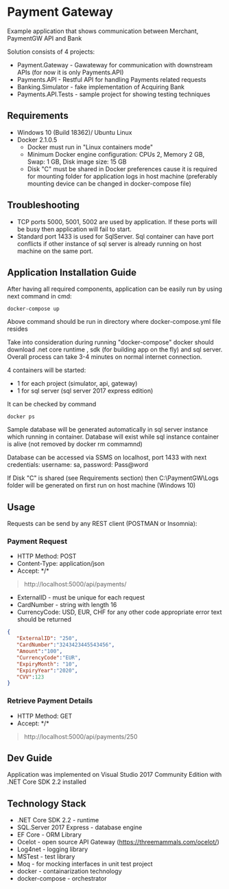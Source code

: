# Payment Gateway
Example application that shows communication between Merchant, PaymentGW API and Bank

Solution consists of 4 projects:

- Payment.Gateway -  Gawateway for communication with downstream APIs (for now it is only Payments.API)
- Payments.API - Restful API for handling Payments related requests 
- Banking.Simulator - fake implementation of Acquiring Bank
- Payments.API.Tests - sample project for showing testing techniques


## Requirements 

* Windows 10 (Build 18362)/ Ubuntu Linux
* Docker 2.1.0.5 
  - Docker must run in "Linux containers mode"
  - Minimum Docker engine configuration: CPUs 2, Memory 2 GB, Swap: 1 GB, Disk image size: 15 GB
  - Disk "C" must be shared in Docker preferences cause it is required for mounting folder for application logs in host machine (preferably mounting device can be changed in docker-compose file)

## Troubleshooting

* TCP ports 5000, 5001, 5002 are used by application. If these ports will be busy then application will fail to start. 
* Standard port 1433 is used for SqlServer. Sql container can have port conflicts if other instance of sql server is already running on host machine on the same port.


## Application Installation Guide

After having all required components, application can be easily run by using next command in cmd:

```
docker-compose up
```

Above command should be run in directory where docker-compose.yml file resides

Take into consideration during running "docker-compose" docker should download .net core runtime , sdk (for building app on the fly) and sql server. Overall process can take 3-4 minutes on normal internet connection.

4 containers will be started: 
- 1 for each project (simulator, api, gateway)
- 1 for sql server (sql server 2017 express edition)

It can be checked by command 
 
 ```
 docker ps
 ```
 
Sample database will be generated automatically in sql server instance which running in container. Database will exist while sql instance container is alive (not removed by docker rm commamnd)

Database can be accessed via SSMS on localhost, port 1433 with next credentials: username: sa, password: Pass@word

If Disk "C" is shared (see Requirements section) then C:\PaymentGW\Logs folder will be generated on first run on host machine (Windows 10)
 
 ## Usage
 
 Requests can be send by any REST client (POSTMAN or Insomnia):
 
 ### Payment Request
 
 - HTTP Method: POST
 - Content-Type: application/json
 - Accept: \*/\*
 
 > http://localhost:5000/api/payments/ 
 
 * ExternalID - must be unique for each request
 * CardNumber - string with length 16
 * CurrencyCode: USD, EUR, CHF for any other code appropriate error text should be returned
 
 
 ```json
{
	"ExternalID": "250",
	"CardNumber":"3243423445543456",
	"Amount":"100",
	"CurrencyCode":"EUR",
	"ExpiryMonth": "10",
	"ExpiryYear":"2020",
	"CVV":123	
}
 ```
 
 ### Retrieve Payment Details
 
 - HTTP Method: GET
 - Accept: \*/\*
 
 > http://localhost:5000/api/payments/250

 
 ## Dev Guide
 
 Application was implemented on Visual Studio 2017 Community Edition with .NET Core SDK 2.2 installed
 
 
 ## Technology Stack
 
 * .NET Core SDK 2.2 - runtime
 * SQL.Server 2017 Express - database engine
 * EF Core - ORM Library
 * Ocelot - open source API Gateway (https://threemammals.com/ocelot/)
 * Log4net - logging library
 * MSTest - test library
 * Moq - for mocking interfaces in unit test project
 * docker - containarization technology
 * docker-compose - orchestrator 
